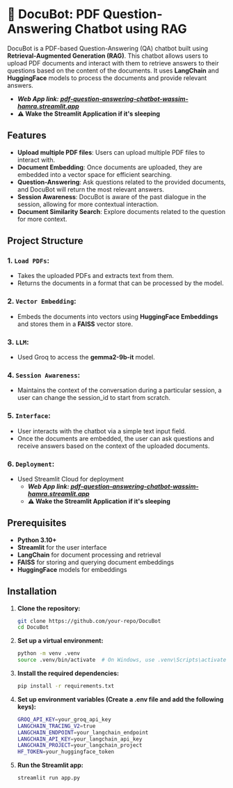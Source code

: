 # 🤖 DocuBot: PDF Question-Answering Chatbot using RAG

DocuBot is a PDF-based Question-Answering (QA) chatbot built using **Retrieval-Augmented Generation (RAG)**. This chatbot allows users to upload PDF documents and interact with them to retrieve answers to their questions based on the content of the documents. It uses **LangChain** and **HuggingFace** models to process the documents and provide relevant answers.
*  ***Web App link: [pdf-question-answering-chatbot-wassim-hamra.streamlit.app](https://pdf-question-answering-chatbot-wassim-hamra.streamlit.app/)***
* **⚠️ Wake the Streamlit Application if it's sleeping**
## Features

- **Upload multiple PDF files**: Users can upload multiple PDF files to interact with.
- **Document Embedding**: Once documents are uploaded, they are embedded into a vector space for efficient searching.
- **Question-Answering**: Ask questions related to the provided documents, and DocuBot will return the most relevant answers.
-  **Session Awareness**: DocuBot is aware of the past dialogue in the session, allowing for more contextual interaction.
- **Document Similarity Search**: Explore documents related to the question for more context.

## Project Structure

### 1. **`Load PDFs`**: 
   - Takes the uploaded PDFs and extracts text from them.
   - Returns the documents in a format that can be processed by the model.

### 2. **`Vector Embedding`**:
   - Embeds the documents into vectors using **HuggingFace Embeddings** and stores them in a **FAISS** vector store.
### 3. **`LLM`**:
   - Used Groq to access the **gemma2-9b-it** model.

### 4. **`Session Awareness`**:
  - Maintains the context of the conversation during a particular session, a user can change the session_id to start from scratch.

### 5. **`Interface`**:
   - User interacts with the chatbot via a simple text input field.
   - Once the documents are embedded, the user can ask questions and receive answers based on the context of the uploaded documents.
### 6. **`Deployment`**:
   - Used Streamlit Cloud for deployment
      *  ***Web App link: [pdf-question-answering-chatbot-wassim-hamra.streamlit.app](https://pdf-question-answering-chatbot-wassim-hamra.streamlit.app/)***
     * **⚠️ Wake the Streamlit Application if it's sleeping**

## Prerequisites

- **Python 3.10+**
- **Streamlit** for the user interface
- **LangChain** for document processing and retrieval
- **FAISS** for storing and querying document embeddings
- **HuggingFace** models for embeddings

## Installation

1. **Clone the repository:**

   ```bash
   git clone https://github.com/your-repo/DocuBot
   cd DocuBot
2. **Set up a virtual environment:**

   ```bash
   python -m venv .venv
   source .venv/bin/activate  # On Windows, use .venv\Scripts\activate
3. **Install the required dependencies:**

   ```bash
   pip install -r requirements.txt
4. **Set up environment variables (Create a .env file and add the following keys):**

   ```bash
   GROQ_API_KEY=your_groq_api_key
   LANGCHAIN_TRACING_V2=true
   LANGCHAIN_ENDPOINT=your_langchain_endpoint
   LANGCHAIN_API_KEY=your_langchain_api_key
   LANGCHAIN_PROJECT=your_langchain_project
   HF_TOKEN=your_huggingface_token
5. **Run the Streamlit app:**
   ```bash
   streamlit run app.py
